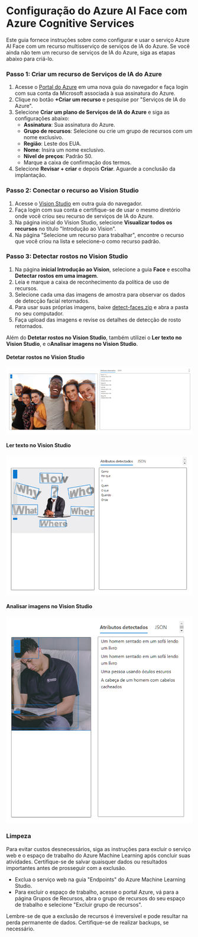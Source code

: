 # Configuração do Azure AI Face com Azure Cognitive Services

Este guia fornece instruções sobre como configurar e usar o serviço Azure AI Face com um recurso multisserviço de serviços de IA do Azure. Se você ainda não tem um recurso de serviços de IA do Azure, siga as etapas abaixo para criá-lo.

### Passo 1: Criar um recurso de Serviços de IA do Azure

1. Acesse o [Portal do Azure](https://portal.azure.com) em uma nova guia do navegador e faça login com sua conta da Microsoft associada à sua assinatura do Azure.
2. Clique no botão **+Criar um recurso** e pesquise por "Serviços de IA do Azure".
3. Selecione **Criar um plano de Serviços de IA do Azure** e siga as configurações abaixo:
   - **Assinatura**: Sua assinatura do Azure.
   - **Grupo de recursos**: Selecione ou crie um grupo de recursos com um nome exclusivo.
   - **Região**: Leste dos EUA.
   - **Nome**: Insira um nome exclusivo.
   - **Nível de preços**: Padrão S0.
   - Marque a caixa de confirmação dos termos.
4. Selecione **Revisar + criar** e depois **Criar**. Aguarde a conclusão da implantação.

### Passo 2: Conectar o recurso ao Vision Studio

1. Acesse o [Vision Studio](https://portal.vision.cognitive.azure.com) em outra guia do navegador.
2. Faça login com sua conta e certifique-se de usar o mesmo diretório onde você criou seu recurso de serviços de IA do Azure.
3. Na página inicial do Vision Studio, selecione **Visualizar todos os recursos** no título "Introdução ao Vision".
4. Na página "Selecione um recurso para trabalhar", encontre o recurso que você criou na lista e selecione-o como recurso padrão.

### Passo 3: Detectar rostos no Vision Studio

1. Na página **inicial Introdução ao Vision**, selecione a guia **Face** e escolha **Detectar rostos em uma imagem**.
2. Leia e marque a caixa de reconhecimento da política de uso de recursos.
3. Selecione cada uma das imagens de amostra para observar os dados de detecção facial retornados.
4. Para usar suas próprias imagens, baixe [detect-faces.zip](https://aka.ms/mslearn-detect-faces) e abra a pasta no seu computador.
5. Faça upload das imagens e revise os detalhes de detecção de rosto retornados.

Além do **Detetar rostos no Vision Studio**, também utilizei o **Ler texto no Vision Studio**, e o**Analisar imagens no Vision Studio**.

#### Detetar rostos no Vision Studio
<img title="Face Detect" alt="Face detect" src="Imagens/deteccao_rostos.png">

#### Ler texto no Vision Studio
<img title="Extract Text" alt="Extract Text in img" src="Imagens/extrair_texto_img.png">

#### Analisar imagens no Vision Studio
<img title="Description Img" alt="Description img" src="Imagens/descricao_img.png">


### Limpeza

Para evitar custos desnecessários, siga as instruções para excluir o serviço web e o espaço de trabalho do Azure Machine Learning após concluir suas atividades. Certifique-se de salvar quaisquer dados ou resultados importantes antes de prosseguir com a exclusão.

- Exclua o serviço web na guia "Endpoints" do Azure Machine Learning Studio.
- Para excluir o espaço de trabalho, acesse o portal Azure, vá para a página Grupos de Recursos, abra o grupo de recursos do seu espaço de trabalho e selecione "Excluir grupo de recursos".

Lembre-se de que a exclusão de recursos é irreversível e pode resultar na perda permanente de dados. Certifique-se de realizar backups, se necessário.

